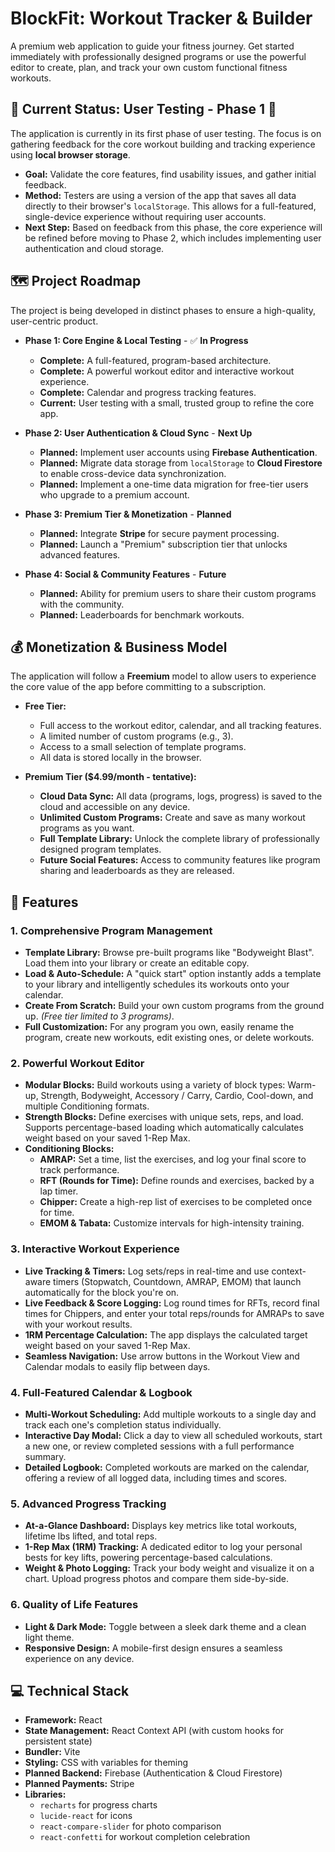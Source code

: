 # BlockFit: Workout Tracker & Builder

A premium web application to guide your fitness journey. Get started immediately with professionally designed programs or use the powerful editor to create, plan, and track your own custom functional fitness workouts.

## 🎯 Current Status: User Testing - Phase 1 🧪

The application is currently in its first phase of user testing. The focus is on gathering feedback for the core workout building and tracking experience using **local browser storage**.

-   **Goal:** Validate the core features, find usability issues, and gather initial feedback.
-   **Method:** Testers are using a version of the app that saves all data directly to their browser's `localStorage`. This allows for a full-featured, single-device experience without requiring user accounts.
-   **Next Step:** Based on feedback from this phase, the core experience will be refined before moving to Phase 2, which includes implementing user authentication and cloud storage.

## 🗺️ Project Roadmap

The project is being developed in distinct phases to ensure a high-quality, user-centric product.

*   **Phase 1: Core Engine & Local Testing** - ✅ **In Progress**
    *   **Complete:** A full-featured, program-based architecture.
    *   **Complete:** A powerful workout editor and interactive workout experience.
    *   **Complete:** Calendar and progress tracking features.
    *   **Current:** User testing with a small, trusted group to refine the core app.

*   **Phase 2: User Authentication & Cloud Sync** - **Next Up**
    *   **Planned:** Implement user accounts using **Firebase Authentication**.
    *   **Planned:** Migrate data storage from `localStorage` to **Cloud Firestore** to enable cross-device data synchronization.
    *   **Planned:** Implement a one-time data migration for free-tier users who upgrade to a premium account.

*   **Phase 3: Premium Tier & Monetization** - **Planned**
    *   **Planned:** Integrate **Stripe** for secure payment processing.
    *   **Planned:** Launch a "Premium" subscription tier that unlocks advanced features.

*   **Phase 4: Social & Community Features** - **Future**
    *   **Planned:** Ability for premium users to share their custom programs with the community.
    *   **Planned:** Leaderboards for benchmark workouts.

## 💰 Monetization & Business Model

The application will follow a **Freemium** model to allow users to experience the core value of the app before committing to a subscription.

*   **Free Tier:**
    *   Full access to the workout editor, calendar, and all tracking features.
    *   A limited number of custom programs (e.g., 3).
    *   Access to a small selection of template programs.
    *   All data is stored locally in the browser.

*   **Premium Tier ($4.99/month - tentative):**
    *   **Cloud Data Sync:** All data (programs, logs, progress) is saved to the cloud and accessible on any device.
    *   **Unlimited Custom Programs:** Create and save as many workout programs as you want.
    *   **Full Template Library:** Unlock the complete library of professionally designed program templates.
    *   **Future Social Features:** Access to community features like program sharing and leaderboards as they are released.

## 🚀 Features

### 1. Comprehensive Program Management
- **Template Library:** Browse pre-built programs like "Bodyweight Blast". Load them into your library or create an editable copy.
- **Load & Auto-Schedule:** A "quick start" option instantly adds a template to your library and intelligently schedules its workouts onto your calendar.
- **Create From Scratch:** Build your own custom programs from the ground up. *(Free tier limited to 3 programs)*.
- **Full Customization:** For any program you own, easily rename the program, create new workouts, edit existing ones, or delete workouts.

### 2. Powerful Workout Editor
- **Modular Blocks:** Build workouts using a variety of block types: Warm-up, Strength, Bodyweight, Accessory / Carry, Cardio, Cool-down, and multiple Conditioning formats.
- **Strength Blocks:** Define exercises with unique sets, reps, and load. Supports percentage-based loading which automatically calculates weight based on your saved 1-Rep Max.
- **Conditioning Blocks:**
  - **AMRAP:** Set a time, list the exercises, and log your final score to track performance.
  - **RFT (Rounds for Time):** Define rounds and exercises, backed by a lap timer.
  - **Chipper:** Create a high-rep list of exercises to be completed once for time.
  - **EMOM & Tabata:** Customize intervals for high-intensity training.

### 3. Interactive Workout Experience
- **Live Tracking & Timers:** Log sets/reps in real-time and use context-aware timers (Stopwatch, Countdown, AMRAP, EMOM) that launch automatically for the block you're on.
- **Live Feedback & Score Logging:** Log round times for RFTs, record final times for Chippers, and enter your total reps/rounds for AMRAPs to save with your workout results.
- **1RM Percentage Calculation:** The app displays the calculated target weight based on your saved 1-Rep Max.
- **Seamless Navigation:** Use arrow buttons in the Workout View and Calendar modals to easily flip between days.

### 4. Full-Featured Calendar & Logbook
- **Multi-Workout Scheduling:** Add multiple workouts to a single day and track each one's completion status individually.
- **Interactive Day Modal:** Click a day to view all scheduled workouts, start a new one, or review completed sessions with a full performance summary.
- **Detailed Logbook:** Completed workouts are marked on the calendar, offering a review of all logged data, including times and scores.

### 5. Advanced Progress Tracking
- **At-a-Glance Dashboard:** Displays key metrics like total workouts, lifetime lbs lifted, and total reps.
- **1-Rep Max (1RM) Tracking:** A dedicated editor to log your personal bests for key lifts, powering percentage-based calculations.
- **Weight & Photo Logging:** Track your body weight and visualize it on a chart. Upload progress photos and compare them side-by-side.

### 6. Quality of Life Features
- **Light & Dark Mode:** Toggle between a sleek dark theme and a clean light theme.
- **Responsive Design:** A mobile-first design ensures a seamless experience on any device.

## 💻 Technical Stack
- **Framework:** React
- **State Management:** React Context API (with custom hooks for persistent state)
- **Bundler:** Vite
- **Styling:** CSS with variables for theming
- **Planned Backend:** Firebase (Authentication & Cloud Firestore)
- **Planned Payments:** Stripe
- **Libraries:**
  - `recharts` for progress charts
  - `lucide-react` for icons
  - `react-compare-slider` for photo comparison
  - `react-confetti` for workout completion celebration